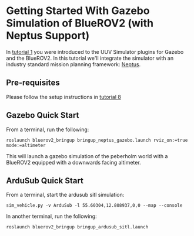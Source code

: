 # Getting Started With Gazebo Simulation of BlueROV2 (with Neptus Support) #

In [tutorial 1](TUTORIAL-01.md) you were introduced to the UUV Simulator plugins for Gazebo and the BlueROV2.
 In this tutorial we'll integrate the simulator with an industry standard mission planning framework: [Neptus](https://github.com/LSTS/neptus).

## Pre-requisites ##

Please follow the setup instructions in [tutorial 8](TUTORIAL-08.md)

## Gazebo Quick Start ##

From a terminal, run the following:

```
roslaunch bluerov2_bringup bringup_neptus_gazebo.launch rviz_on:=true mode:=altimeter
```

This will launch a gazebo simulation of the peberholm world with a BlueROV2 equipped with a downwards facing altimeter.

## ArduSub Quick Start ##

From a terminal, start the ardusub sitl simulation:

```
sim_vehicle.py -v ArduSub -l 55.60304,12.808937,0,0 --map --console
```

In another terminal, run the following:

```
roslaunch bluerov2_bringup bringup_ardusub_sitl.launch
```